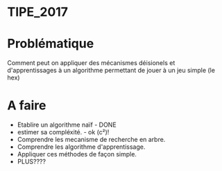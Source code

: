 # TIPE_2017

Problématique
============
Comment peut on appliquer des mécanismes déisionels et
d'apprentissages à un algorithme permettant de jouer à
un jeu simple (le hex)

A faire
=======

  - Etablire un algorithme naïf - DONE
  - estimer sa compléxité. - ok (c²)!
  - Comprendre les mecanisme de recherche en arbre.
  - Comprendre les algorithme d'apprentissage.
  - Appliquer ces méthodes de façon simple.
  - PLUS????
  
